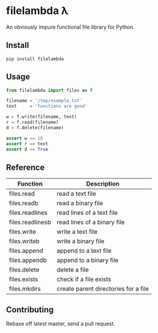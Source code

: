 # filelambda &#955;
An obviously impure functional file library for Python.

## Install
```
pip install filelambda
```

## Usage

```python
from filelambda import files as f

filename = '/tmp/example.txt'
text     = 'Functions are good'

w = f.write(filename, text)
r = f.read(filename)
d = f.delete(filename)

assert w == 18
assert r == text
assert d == True
```

## Reference

| Function         | Description                          |
| ---------------- | ------------------------------------ |
| files.read       | read a text file                     |
| files.readb      | read a binary file                   |
| files.readlines  | read lines of a text file            |
| files.readlinesb | read lines of a binary file          |
| files.write      | write a text file                    |
| files.writeb     | write a binary file                  |
| files.append     | append to a text file                |
| files.appendb    | append to a binary file              |
| files.delete     | delete a file                        |
| files.exists     | check if a file exists               |
| files.mkdirs     | create parent directories for a file |

## Contributing
Rebase off latest master, send a pull request.


